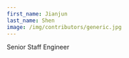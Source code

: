 ```yaml
---
first_name: Jianjun
last_name: Shen
image: /img/contributors/generic.jpg
---
```

Senior Staff Engineer
